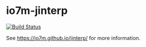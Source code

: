 io7m-jinterp
============

[![Build Status](https://travis-ci.org/io7m/jinterp.svg?branch=master)](https://travis-ci.org/io7m/jinterp)

See https://io7m.github.io/jinterp/ for more information.
